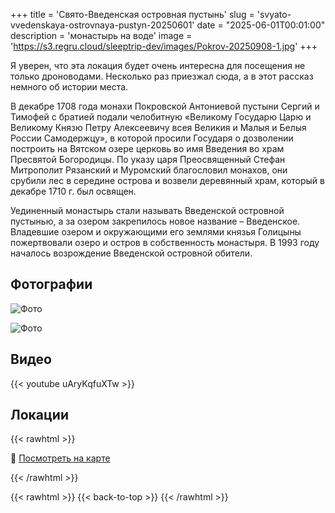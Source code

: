 +++
title = 'Свято-Введенская островная пустынь'
slug = 'svyato-vvedenskaya-ostrovnaya-pustyn-20250601'
date = "2025-06-01T00:01:00"
description = 'монастырь на воде'
image = 'https://s3.regru.cloud/sleeptrip-dev/images/Pokrov-20250908-1.jpg'
+++

Я уверен, что эта локация будет очень интересна для посещения не только дроноводами. Несколько раз приезжал сюда, а в этот рассказ немного об истории места. 

В декабре 1708 года монахи Покровской Антониевой пустыни Сергий и Тимофей с братией подали челобитную «Великому Государю Царю и Великому Князю Петру Алексеевичу всея Великия и Малыя и Белыя России Самодержцу», в которой просили Государя о дозволении построить на Вятском озере церковь во имя Введения во храм Пресвятой Богородицы. По указу царя Преосвященный Стефан Митрополит Рязанский и Муромский благословил монахов, они срубили лес в середине острова и возвели деревянный храм, который в декабре 1710 г. был освящен. 

Уединенный монастырь стали называть Введенской островной пустынью, а за озером закрепилось новое название – Введенское. Владевшие озером и окружающими его землями князья Голицыны пожертвовали озеро и остров в собственность монастыря. 
В 1993 году началось возрождение Введенской островной обители.

## Фотографии

![Фото](https://s3.regru.cloud/sleeptrip-dev/images/Pokrov-20250908-2.jpg)

![Фото](https://s3.regru.cloud/sleeptrip-dev/images/Pokrov-20250908-3.jpg)



## Видео

{{< youtube uAryKqfuXTw >}}



## Локации

{{< rawhtml >}}
<p>📍 <a href="https://yandex.ru/maps/?ll=55.925673, 39.120189&z=15&pt=55.925673, 39.120189,pm2rdm" target="_blank">Посмотреть на карте</a></p>
{{< /rawhtml >}}


{{< rawhtml >}}
{{< back-to-top >}}
{{< /rawhtml >}}
